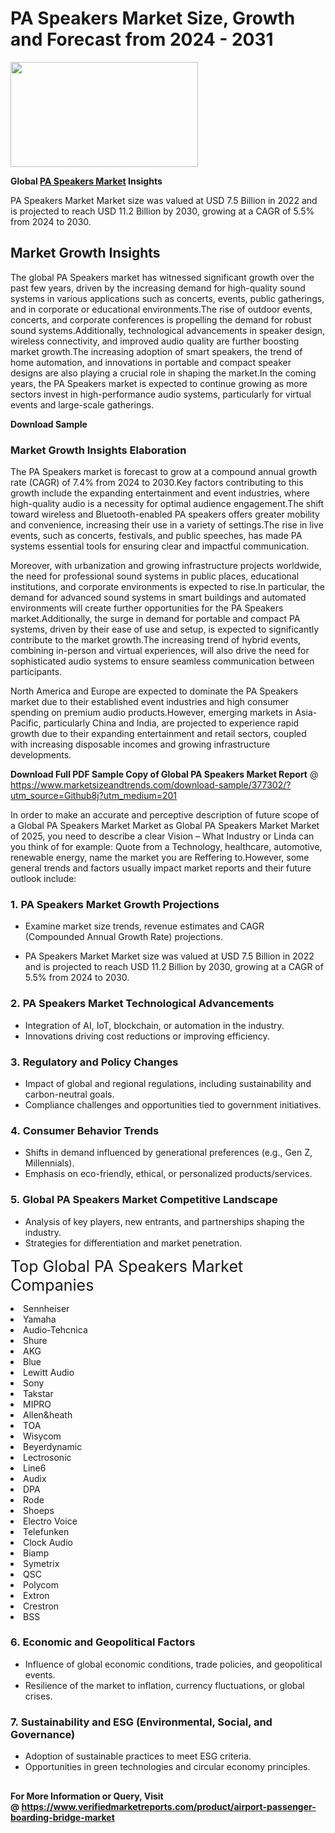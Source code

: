 <H1>PA Speakers Market Size, Growth and Forecast from 2024 - 2031</H1><img class="aligncenter size-medium wp-image-584254" src="https://thirdeyenews.in/wp-content/uploads/2024/09/Global-Market-Research-300x168.jpeg" alt="" width="300" height="168" /><p><strong>Global&nbsp;<a href="https://www.marketsizeandtrends.com/download-sample/377302/?utm_source=Github8j?utm_medium=201">PA Speakers Market</a> Insights</strong></p><p>PA Speakers Market Market size was valued at USD 7.5 Billion in 2022 and is projected to reach USD 11.2 Billion by 2030, growing at a CAGR of 5.5% from 2024 to 2030.</p><p><h2>Market Growth Insights</h2> <p>The global PA Speakers market has witnessed significant growth over the past few years, driven by the increasing demand for high-quality sound systems in various applications such as concerts, events, public gatherings, and in corporate or educational environments.The rise of outdoor events, concerts, and corporate conferences is propelling the demand for robust sound systems.Additionally, technological advancements in speaker design, wireless connectivity, and improved audio quality are further boosting market growth.The increasing adoption of smart speakers, the trend of home automation, and innovations in portable and compact speaker designs are also playing a crucial role in shaping the market.In the coming years, the PA Speakers market is expected to continue growing as more sectors invest in high-performance audio systems, particularly for virtual events and large-scale gatherings.</p> <p><strong>Download Sample</strong></p> <h3>Market Growth Insights Elaboration</h3> <p>The PA Speakers market is forecast to grow at a compound annual growth rate (CAGR) of 7.4% from 2024 to 2030.Key factors contributing to this growth include the expanding entertainment and event industries, where high-quality audio is a necessity for optimal audience engagement.The shift toward wireless and Bluetooth-enabled PA speakers offers greater mobility and convenience, increasing their use in a variety of settings.The rise in live events, such as concerts, festivals, and public speeches, has made PA systems essential tools for ensuring clear and impactful communication.</p> <p>Moreover, with urbanization and growing infrastructure projects worldwide, the need for professional sound systems in public places, educational institutions, and corporate environments is expected to rise.In particular, the demand for advanced sound systems in smart buildings and automated environments will create further opportunities for the PA Speakers market.Additionally, the surge in demand for portable and compact PA systems, driven by their ease of use and setup, is expected to significantly contribute to the market growth.The increasing trend of hybrid events, combining in-person and virtual experiences, will also drive the need for sophisticated audio systems to ensure seamless communication between participants.</p> <p>North America and Europe are expected to dominate the PA Speakers market due to their established event industries and high consumer spending on premium audio products.However, emerging markets in Asia-Pacific, particularly China and India, are projected to experience rapid growth due to their expanding entertainment and retail sectors, coupled with increasing disposable incomes and growing infrastructure developments.</p> <p><span class=""><strong>Download Full PDF Sample Copy of Global PA Speakers Market Report</strong> @ <a href="https://www.marketsizeandtrends.com/download-sample/377302/?utm_source=Github8j?utm_medium=201" target="_blank">https://www.marketsizeandtrends.com/download-sample/377302/?utm_source=Github8j?utm_medium=201</a></span></p><p>In order to make an accurate and perceptive description of future scope of a Global&nbsp;PA Speakers Market Market as Global&nbsp;PA Speakers Market Market of 2025, you need to describe a clear Vision &ndash; What Industry or Linda can you think of for example: Quote from a Technology, healthcare, automotive, renewable energy, name the market you are Reffering to.However, some general trends and factors usually impact market reports and their future outlook include:</p><h3>1.&nbsp;<strong>PA Speakers Market Growth Projections</strong></h3><ul><li>Examine market size trends, revenue estimates and CAGR (Compounded Annual Growth Rate) projections.</li><li><p>PA Speakers Market Market size was valued at USD 7.5 Billion in 2022 and is projected to reach USD 11.2 Billion by 2030, growing at a CAGR of 5.5% from 2024 to 2030.</p></li></ul><h3>2.&nbsp;<strong>PA Speakers Market Technological Advancements</strong></h3><ul><li>Integration of AI, IoT, blockchain, or automation in the industry.</li><li>Innovations driving cost reductions or improving efficiency.</li></ul><h3>3.&nbsp;<strong>Regulatory and Policy Changes</strong></h3><ul><li>Impact of global and regional regulations, including sustainability and carbon-neutral goals.</li><li>Compliance challenges and opportunities tied to government initiatives.</li></ul><h3>4.&nbsp;<strong>Consumer Behavior Trends</strong></h3><ul><li>Shifts in demand influenced by generational preferences (e.g., Gen Z, Millennials).</li><li>Emphasis on eco-friendly, ethical, or personalized products/services.</li></ul><h3>5.&nbsp;<strong>Global PA Speakers Market Competitive Landscape</strong></h3><ul><li>Analysis of key players, new entrants, and partnerships shaping the industry.</li><li>Strategies for differentiation and market penetration.</li></ul><p data-pm-slice="1 1 []"><span style="color: inherit; font-family: inherit; font-size: 25px;">Top Global PA Speakers Market Companies</span></p><div class="" data-test-id=""><p><li>Sennheiser</li><li> Yamaha</li><li> Audio-Tehcnica</li><li> Shure</li><li> AKG</li><li> Blue</li><li> Lewitt Audio</li><li> Sony</li><li> Takstar</li><li> MIPRO</li><li> Allen&heath</li><li> TOA</li><li> Wisycom</li><li> Beyerdynamic</li><li> Lectrosonic</li><li> Line6</li><li> Audix</li><li> DPA</li><li> Rode</li><li> Shoeps</li><li> Electro Voice</li><li> Telefunken</li><li> Clock Audio</li><li> Biamp</li><li> Symetrix</li><li> QSC</li><li> Polycom</li><li> Extron</li><li> Crestron</li><li> BSS</li></p></div><h3>6.&nbsp;<strong>Economic and Geopolitical Factors</strong></h3><ul><li>Influence of global economic conditions, trade policies, and geopolitical events.</li><li>Resilience of the market to inflation, currency fluctuations, or global crises.</li></ul><h3>7.&nbsp;<strong>Sustainability and ESG (Environmental, Social, and Governance)</strong></h3><ul><li>Adoption of sustainable practices to meet ESG criteria.</li><li>Opportunities in green technologies and circular economy principles.</li></ul><h2><strong style="font-size: 14px;">For More Information or Query, Visit @&nbsp;</strong><a style="background-color: #ffffff; font-size: 14px;" href="https://www.marketsizeandtrends.com/report/pa-speakers-market/" target="_blank">https://www.verifiedmarketreports.com/product/airport-passenger-boarding-bridge-market</a></h2>